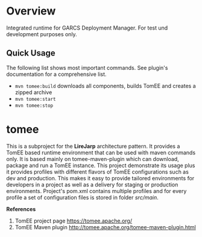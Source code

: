 # Overview
Integrated runtime for GARCS Deployment Manager. For test und development purposes only. 

## Quick Usage ##
The following list shows most important commands. See plugin's documentation for a comprehensive list.
* ```mvn tomee:build``` downloads all components, builds TomEE and creates a zipped archive
* ```mvn tomee:start``` 
* ```mvn tomee:stop```

# tomee

This is a subproject for the **LireJarp** architecture pattern. It provides a TomEE based runtime environment that can be used with 
maven commands only. It is based mainly on tomee-maven-plugin which can download, package and run a TomEE instance. This project 
demonstrate its usage plus it provides profiles with different flavors of TomEE configurations such as dev and production. This makes it 
easy to provide tailored environments for developers in a project as well as a delivery for staging or production environments. 
Project's pom.xml contains multiple profiles and for every profile a set of configuration files is stored in folder *src/main*.

**References**

1. TomEE project page https://tomee.apache.org/
2. TomEE Maven plugin http://tomee.apache.org/tomee-maven-plugin.html
